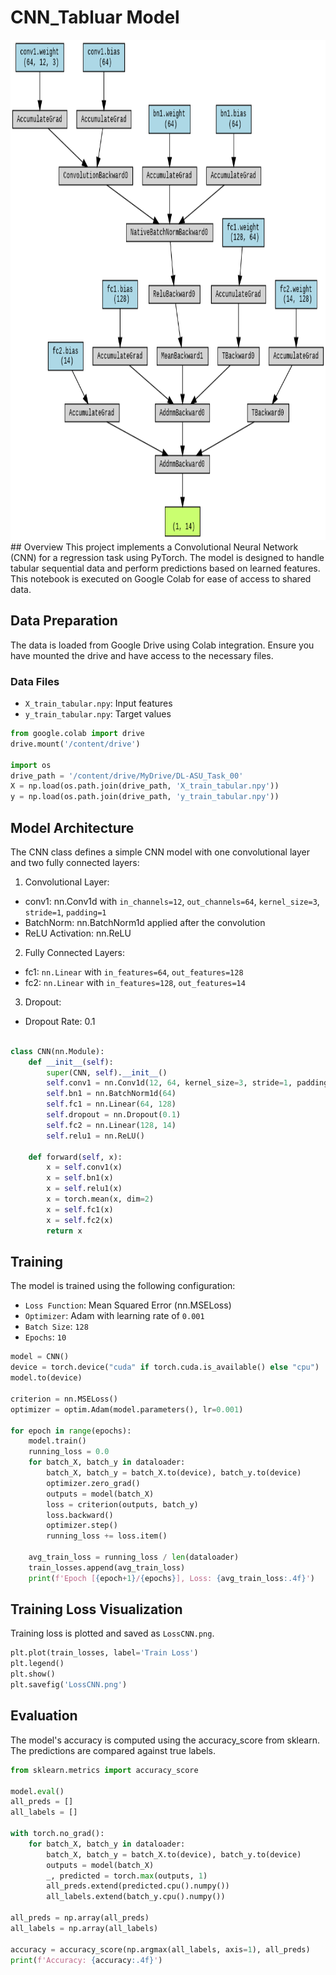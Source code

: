 # CNN_Tabluar Model 

<div align="center">
  <a href="model_architecture.png">
    <img src="model_architecture.png" alt="Logo" width="800" height="800">
  </a>

</div>
## Overview
This project implements a Convolutional Neural Network (CNN) for a regression task using PyTorch. The model is designed to handle tabular sequential data and perform predictions based on learned features. This notebook is executed on Google Colab for ease of access to shared data.


## Data Preparation
The data is loaded from Google Drive using Colab integration. Ensure you have mounted the drive and have access to the necessary files.

### Data Files
- `X_train_tabular.npy`: Input features
- `y_train_tabular.npy`: Target values
```python
from google.colab import drive
drive.mount('/content/drive')

import os
drive_path = '/content/drive/MyDrive/DL-ASU_Task_00'
X = np.load(os.path.join(drive_path, 'X_train_tabular.npy'))
y = np.load(os.path.join(drive_path, 'y_train_tabular.npy'))
```
## Model Architecture
The CNN class defines a simple CNN model with one convolutional layer and two fully connected layers:

1. Convolutional Layer:

- conv1: nn.Conv1d with `in_channels=12`, `out_channels=64`, `kernel_size=3`, `stride=1`, `padding=1`
- BatchNorm: nn.BatchNorm1d applied after the convolution
- ReLU Activation: nn.ReLU
2. Fully Connected Layers:

- fc1: `nn.Linear` with `in_features=64`, `out_features=128`
- fc2: `nn.Linear` with `in_features=128`, `out_features=14`
3. Dropout:

- Dropout Rate: 0.1
```python

class CNN(nn.Module):
    def __init__(self):
        super(CNN, self).__init__()
        self.conv1 = nn.Conv1d(12, 64, kernel_size=3, stride=1, padding=1)
        self.bn1 = nn.BatchNorm1d(64)
        self.fc1 = nn.Linear(64, 128)
        self.dropout = nn.Dropout(0.1)
        self.fc2 = nn.Linear(128, 14)
        self.relu1 = nn.ReLU()

    def forward(self, x):
        x = self.conv1(x)
        x = self.bn1(x)
        x = self.relu1(x)
        x = torch.mean(x, dim=2)
        x = self.fc1(x)
        x = self.fc2(x)
        return x
```
## Training
The model is trained using the following configuration:

- `Loss Function`: Mean Squared Error (nn.MSELoss)
- `Optimizer`: Adam with learning rate of `0.001`
- `Batch Size`: `128`
- `Epochs`: `10`
```python
model = CNN()
device = torch.device("cuda" if torch.cuda.is_available() else "cpu")
model.to(device)

criterion = nn.MSELoss()
optimizer = optim.Adam(model.parameters(), lr=0.001)

for epoch in range(epochs):
    model.train()
    running_loss = 0.0
    for batch_X, batch_y in dataloader:
        batch_X, batch_y = batch_X.to(device), batch_y.to(device)
        optimizer.zero_grad()
        outputs = model(batch_X)
        loss = criterion(outputs, batch_y)
        loss.backward()
        optimizer.step()
        running_loss += loss.item()

    avg_train_loss = running_loss / len(dataloader)
    train_losses.append(avg_train_loss)
    print(f'Epoch [{epoch+1}/{epochs}], Loss: {avg_train_loss:.4f}')
```

## Training Loss Visualization
Training loss is plotted and saved as `LossCNN.png`.

```python
plt.plot(train_losses, label='Train Loss')
plt.legend()
plt.show()
plt.savefig('LossCNN.png')
```
## Evaluation
The model's accuracy is computed using the accuracy_score from sklearn. The predictions are compared against true labels.

```python
from sklearn.metrics import accuracy_score

model.eval()
all_preds = []
all_labels = []

with torch.no_grad():
    for batch_X, batch_y in dataloader:
        batch_X, batch_y = batch_X.to(device), batch_y.to(device)
        outputs = model(batch_X)
        _, predicted = torch.max(outputs, 1)
        all_preds.extend(predicted.cpu().numpy())
        all_labels.extend(batch_y.cpu().numpy())

all_preds = np.array(all_preds)
all_labels = np.array(all_labels)

accuracy = accuracy_score(np.argmax(all_labels, axis=1), all_preds)
print(f'Accuracy: {accuracy:.4f}')
```